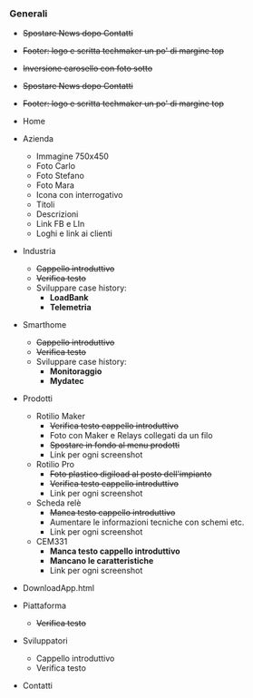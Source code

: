 ### Generali


- ~~Spostare News dopo Contatti~~
- ~~Footer: logo e scritta techmaker un po' di margine top~~
- ~~Inversione carosello con foto sotto~~
- ~~Spostare News dopo Contatti~~
- ~~Footer: logo e scritta techmaker un po' di margine top~~


- Home
	
- Azienda
	- Immagine 750x450
	- Foto Carlo
	- Foto Stefano
	- Foto Mara
	- Icona con interrogativo
	- Titoli
	- Descrizioni
	- Link FB e LIn
	- Loghi e link ai clienti

- Industria
	- ~~Cappello introduttivo~~
	- ~~Verifica testo~~
	- Sviluppare case history: 
		- **LoadBank** 
		- **Telemetria**

- Smarthome
	- ~~Cappello introduttivo~~
	- ~~Verifica testo~~
	- Sviluppare case history: 
		- **Monitoraggio**
		- **Mydatec**

- Prodotti
	- Rotilio Maker
		- ~~Verifica testo cappello introduttivo~~
		- Foto con Maker e Relays collegati da un filo
		- ~~Spostare in fondo al menu prodotti~~
		- Link per ogni screenshot
	- Rotilio Pro
		- ~~Foto plastico digiload al posto dell'impianto~~
		- ~~Verifica testo cappello introduttivo~~
		- Link per ogni screenshot
	- Scheda relè
		- ~~Manca testo cappello introduttivo~~
		- Aumentare le informazioni tecniche con schemi etc.
		- Link per ogni screenshot
	- CEM331
		- **Manca testo cappello introduttivo**
		- **Mancano le caratteristiche**
		- Link per ogni screenshot

- DownloadApp.html

- Piattaforma
	- ~~Verifica testo~~

- Sviluppatori
	- Cappello introduttivo
	- Verifica testo

- Contatti
